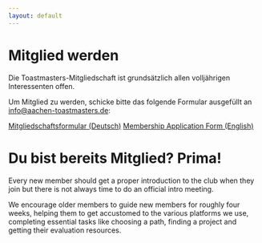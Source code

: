 ```yaml
---
layout: default
---
```


# Mitglied werden

Die Toastmasters-Mitgliedschaft ist grundsätzlich allen volljährigen Interessenten offen.

Um Mitglied zu werden, schicke bitte das folgende Formular ausgefüllt an info@aachen-toastmasters.de:

<p class="btn-flex">
    <a class="button-centered" href="downloads/tmac_membership_form_de.pdf" download="tmac_membership_form_de.pdf" >Mitgliedschaftsformular (Deutsch)</a>
    <a class="button-centered" href="downloads/tmac_membership_form_en.pdf" download="tmac_membership_form_en.pdf" >Membership Application Form (English)</a>
</p>



# Du bist bereits Mitglied? Prima! 

Every new member should get a proper introduction to the club when they join but there is not always time to do an official intro meeting.

We encourage older members to guide new members for roughly four weeks, helping them to get accustomed to the various platforms we use, completing essential tasks like choosing a path, finding a project and getting their evaluation resources.  
